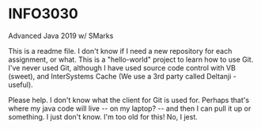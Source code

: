 # INFO3030
Advanced Java 2019 w/ SMarks

This is a readme file.  I don't know if I need a new repository for each assignment, or what.  This is a "hello-world" project to learn how to use Git.
I've never used Git, although I have used source code control with VB (sweet), and InterSystems Cache (We use a 3rd party called Deltanji - useful).

Please help. I don't know what the client for Git is used for.  Perhaps that's where my java code will live -- on my laptop? -- and then I can pull it up or something.  I just don't know.  I'm too old for this! No, I jest.  

